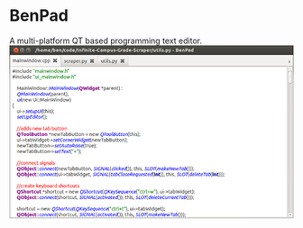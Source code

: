 BenPad
======

A multi-platform QT based programming text editor.
![screenshot](BenPad.png "Screenshot")
